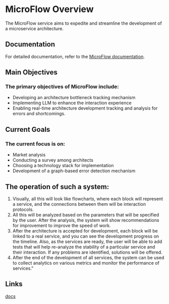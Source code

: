 # MicroFlow Overview
The MicroFlow service aims to expedite and streamline the 
development of a microservice architecture.
## Documentation
For detailed documentation, refer to the 
[MicroFlow documentation](https://novokshanove.github.io/MicroFlow/docs/index.html).

## Main Objectives
### The primary objectives of MicroFlow include:
- Developing an architecture bottleneck tracking mechanism
- Implementing LLM to enhance the interaction experience
- Enabling real-time architecture development tracking and analysis for errors and shortcomings.


## Current Goals
### The current focus is on:
- Market analysis
- Conducting a survey among architects
- Choosing a technology stack for implementation
- Development of a graph-based error detection mechanism


## The operation of such a system:
1) Visually, all this will look like flowcharts, 
where each block will represent a service, and the 
connections between them will be interaction protocols.
2) All this will be analyzed based on the parameters 
that will be specified by the user. After the analysis, 
the system will show recommendations for improvement to 
improve the speed of work.
3) After the architecture is accepted for development, 
each block will be linked to a real service, and you can see 
the development progress on the timeline. Also, as the services are ready, 
the user will be able to add tests that will help re-analyze the 
stability of a particular service and their interaction.
If any problems are identified, solutions will be offered.
4) After the end of the development of all services, the system 
can be used to collect analytics on various metrics and 
monitor the performance of services."


## Links

[docs](docs/index.html)